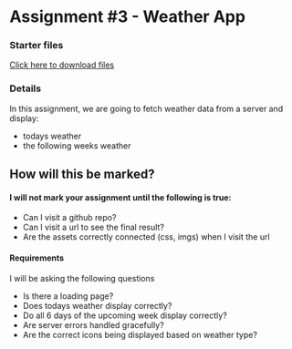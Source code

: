 # Assignment #3 - Weather App

### Starter files
[Click here to download files](https://htmlbasicsresources.s3.amazonaws.com/js-assignment3.zip)


### Details
In this assignment, we are going to fetch weather data from a server and display:
- todays weather
- the following weeks weather

## How will this be marked?

#### I will not mark your assignment until the following is true:
- Can I visit a github repo?
- Can I visit a url to see the final result?
- Are the assets correctly connected (css, imgs) when I visit the url

#### Requirements
I will be asking the following questions
- Is there a loading page?
- Does todays weather display correctly?
- Do all 6 days of the upcoming week display correctly?
- Are server errors handled gracefully?
- Are the correct icons being displayed based on weather type?



